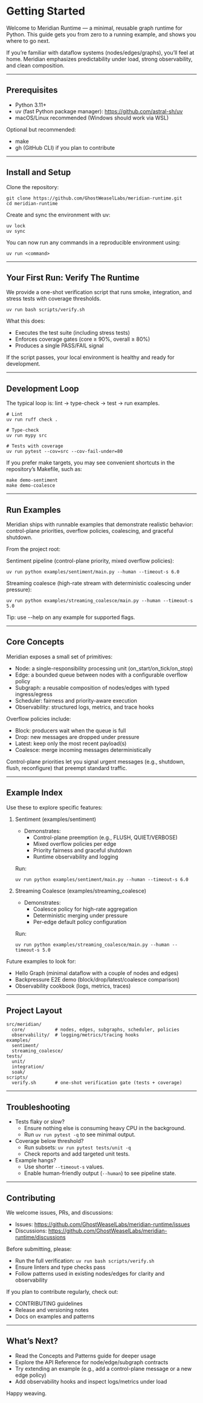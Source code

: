 # Getting Started

Welcome to Meridian Runtime — a minimal, reusable graph runtime for Python. This guide gets you from zero to a running example, and shows you where to go next.

If you’re familiar with dataflow systems (nodes/edges/graphs), you’ll feel at home. Meridian emphasizes predictability under load, strong observability, and clean composition.

---

## Prerequisites

- Python 3.11+
- uv (fast Python package manager): https://github.com/astral-sh/uv
- macOS/Linux recommended (Windows should work via WSL)

Optional but recommended:
- make
- gh (GitHub CLI) if you plan to contribute

---

## Install and Setup

Clone the repository:
```text
git clone https://github.com/GhostWeaselLabs/meridian-runtime.git
cd meridian-runtime
```

Create and sync the environment with uv:
```text
uv lock
uv sync
```

You can now run any commands in a reproducible environment using:
```text
uv run <command>
```

---

## Your First Run: Verify The Runtime

We provide a one-shot verification script that runs smoke, integration, and stress tests with coverage thresholds.

```text
uv run bash scripts/verify.sh
```

What this does:
- Executes the test suite (including stress tests)
- Enforces coverage gates (core ≥ 90%, overall ≥ 80%)
- Produces a single PASS/FAIL signal

If the script passes, your local environment is healthy and ready for development.

---

## Development Loop

The typical loop is: lint -> type-check -> test -> run examples.

```text
# Lint
uv run ruff check .

# Type-check
uv run mypy src

# Tests with coverage
uv run pytest --cov=src --cov-fail-under=80
```

If you prefer make targets, you may see convenient shortcuts in the repository’s Makefile, such as:
```text
make demo-sentiment
make demo-coalesce
```

---

## Run Examples

Meridian ships with runnable examples that demonstrate realistic behavior: control-plane priorities, overflow policies, coalescing, and graceful shutdown.

From the project root:

Sentiment pipeline (control-plane priority, mixed overflow policies):
```text
uv run python examples/sentiment/main.py --human --timeout-s 6.0
```

Streaming coalesce (high-rate stream with deterministic coalescing under pressure):
```text
uv run python examples/streaming_coalesce/main.py --human --timeout-s 5.0
```

Tip: use --help on any example for supported flags.

---

## Core Concepts

Meridian exposes a small set of primitives:
- Node: a single-responsibility processing unit (on_start/on_tick/on_stop)
- Edge: a bounded queue between nodes with a configurable overflow policy
- Subgraph: a reusable composition of nodes/edges with typed ingress/egress
- Scheduler: fairness and priority-aware execution
- Observability: structured logs, metrics, and trace hooks

Overflow policies include:
- Block: producers wait when the queue is full
- Drop: new messages are dropped under pressure
- Latest: keep only the most recent payload(s)
- Coalesce: merge incoming messages deterministically

Control-plane priorities let you signal urgent messages (e.g., shutdown, flush, reconfigure) that preempt standard traffic.

---

## Example Index

Use these to explore specific features:

1. Sentiment (examples/sentiment)
   - Demonstrates:
     - Control-plane preemption (e.g., FLUSH, QUIET/VERBOSE)
     - Mixed overflow policies per edge
     - Priority fairness and graceful shutdown
     - Runtime observability and logging

   Run:
   ```text
   uv run python examples/sentiment/main.py --human --timeout-s 6.0
   ```

2. Streaming Coalesce (examples/streaming_coalesce)
   - Demonstrates:
     - Coalesce policy for high-rate aggregation
     - Deterministic merging under pressure
     - Per-edge default policy configuration

   Run:
   ```text
   uv run python examples/streaming_coalesce/main.py --human --timeout-s 5.0
   ```

Future examples to look for:
- Hello Graph (minimal dataflow with a couple of nodes and edges)
- Backpressure E2E demo (block/drop/latest/coalesce comparison)
- Observability cookbook (logs, metrics, traces)

---

## Project Layout

```text
src/meridian/
  core/           # nodes, edges, subgraphs, scheduler, policies
  observability/  # logging/metrics/tracing hooks
examples/
  sentiment/
  streaming_coalesce/
tests/
  unit/
  integration/
  soak/
scripts/
  verify.sh       # one-shot verification gate (tests + coverage)
```

---

## Troubleshooting

- Tests flaky or slow?
  - Ensure nothing else is consuming heavy CPU in the background.
  - Run `uv run pytest -q` to see minimal output.
- Coverage below threshold?
  - Run subsets: `uv run pytest tests/unit -q`
  - Check reports and add targeted unit tests.
- Example hangs?
  - Use shorter `--timeout-s` values.
  - Enable human-friendly output (`--human`) to see pipeline state.

---

## Contributing

We welcome issues, PRs, and discussions:
- Issues: https://github.com/GhostWeaselLabs/meridian-runtime/issues
- Discussions: https://github.com/GhostWeaselLabs/meridian-runtime/discussions

Before submitting, please:
- Run the full verification: `uv run bash scripts/verify.sh`
- Ensure linters and type checks pass
- Follow patterns used in existing nodes/edges for clarity and observability

If you plan to contribute regularly, check out:
- CONTRIBUTING guidelines
- Release and versioning notes
- Docs on examples and patterns

---

## What’s Next?

- Read the Concepts and Patterns guide for deeper usage
- Explore the API Reference for node/edge/subgraph contracts
- Try extending an example (e.g., add a control-plane message or a new edge policy)
- Add observability hooks and inspect logs/metrics under load

Happy weaving.